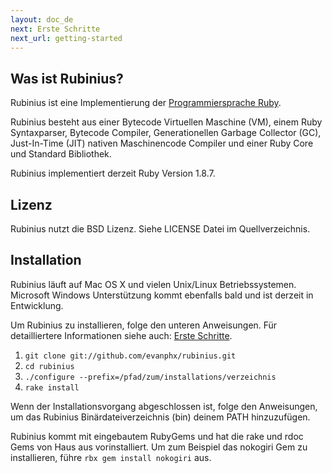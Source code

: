 ```yaml
---
layout: doc_de
next: Erste Schritte
next_url: getting-started
---
```


## Was ist Rubinius?

Rubinius ist eine Implementierung der [Programmiersprache Ruby](http://ruby-lang.org).

Rubinius besteht aus einer Bytecode Virtuellen Maschine (VM), einem Ruby 
Syntaxparser, Bytecode Compiler, Generationellen Garbage Collector (GC), 
Just-In-Time (JIT) nativen Maschinencode Compiler und einer Ruby Core und 
Standard Bibliothek.

Rubinius implementiert derzeit Ruby Version 1.8.7.


## Lizenz

Rubinius nutzt die BSD Lizenz. Siehe LICENSE Datei im Quellverzeichnis.


## Installation

Rubinius läuft auf Mac OS X und vielen Unix/Linux Betriebssystemen. Microsoft 
Windows Unterstützung kommt ebenfalls bald und ist derzeit in Entwicklung.

Um Rubinius zu installieren, folge den unteren Anweisungen. Für detailliertere
Informationen siehe auch: [Erste Schritte](/doc/de/getting-started/).

1. `git clone git://github.com/evanphx/rubinius.git`
1. `cd rubinius`
1. `./configure --prefix=/pfad/zum/installations/verzeichnis`
1. `rake install`

Wenn der Installationsvorgang abgeschlossen ist, folge den Anweisungen, um das
Rubinius Binärdateiverzeichnis (bin) deinem PATH hinzuzufügen.

Rubinius kommt mit eingebautem RubyGems und hat die rake und rdoc Gems von Haus
aus vorinstalliert. Um zum Beispiel das nokogiri Gem zu installieren, führe 
`rbx gem install nokogiri` aus.
